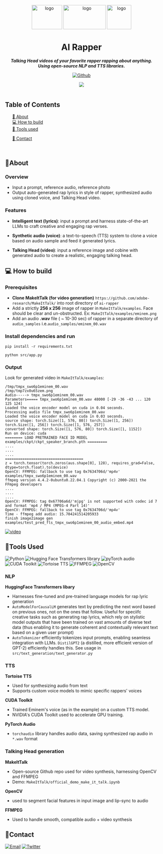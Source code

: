 
<div align="center">

<img src="https://res.cloudinary.com/dnz16usmk/image/upload/v1708917426/hf-transformers-logo.png" alt="logo" width="100" height="80"  />
<img src="https://res.cloudinary.com/dnz16usmk/image/upload/v1708917602/tortoise-tts-logo.png" alt="logo" width="140" height="80"  />
<img src="https://res.cloudinary.com/dnz16usmk/image/upload/v1708917770/eminem-face-logo.png" alt="logo" width="80" height="80"  />

  <h1 align="center">
        AI Rapper
    </h1>
    <p align="center"> 
        <i><b>Talking Head videos of your favorite rapper rapping about anything. Using open-source NLP and TTS libraries.</b></i>
        <br /> 
    </p>

[![Github][github]][github-url]

<img src="https://res.cloudinary.com/dnz16usmk/image/upload/v1708871291/ai-rapper-cover-vd7.png" />


 </div>

<br/>

## Table of Contents

  <ol>
    <a href="#about">📝 About</a><br/>
    <a href="#how-to-build">💻 How to build</a><br/>
    <a href="#tools-used">🔧 Tools used</a>
        <ul>
        </ul>
    <a href="#contact">👤 Contact</a>
  </ol>

<br/>

## 📝About

### Overview

- Input a prompt, reference audio, reference photo
- Output auto-generated rap lyrics in style of rapper, synthesized audio using cloned voice, and Talking Head video. 

### Features

- **Intelligent text (lyrics)**: input a prompt and harness state-of-the-art LLMs to craft creative and engaging rap verses.

- **Synthetic audio (voice)**: a text-to-speech (TTS) system to clone a voice based on audio sample and feed it generated lyrics.

- **Talking Head (video)**: input a reference image and cobine with generated audio to create a realistic, engaging talking head.


## 💻 How to build

### Prerequisites 

- **Clone MakeItTalk (for video generation)** `https://github.com/adobe-research/MakeItTalk/` into root directory of `ai-rapper`
- Add a strictly **256 x 256** image of rapper in `MakeItTalk/examples`. Face should be clear and un-obstructed. Ex: `MakeItTalk/examples/eminem.png`
- Add an audio **.wav** file ( ~ 10-30 sec) of rapper in a separate directory of `audio_samples` i.e.`audio_samples/eminem_00.wav`

### Install dependencies and run

```
pip install -r requirements.txt
```

```
python src/app.py
```

### Output

Look for generated video in `MakeItTalk/examples`:

```
/tmp/tmpx_swo6p1eminem_00.wav
/tmp/tmp7zx0u65zem.png
Audio-----> tmpx_swo6p1eminem_00.wav
Parameters===== tmpx_swo6p1eminem_00.wav 48000 [-29 -36 -43 ... 120 125 124]
Loaded the voice encoder model on cuda in 0.04 seconds.
Processing audio file tmpx_swo6p1eminem_00.wav
Loaded the voice encoder model on cuda in 0.03 seconds.
source shape: torch.Size([1, 576, 80]) torch.Size([1, 256]) torch.Size([1, 256]) torch.Size([1, 576, 257])
converted shape: torch.Size([1, 576, 80]) torch.Size([1, 1152])
Run on device: cuda
======== LOAD PRETRAINED FACE ID MODEL examples/ckpt/ckpt_speaker_branch.pth =========
....
....
....
====================================
z = torch.tensor(torch.zeros(aus.shape[0], 128), requires_grad=False, dtype=torch.float).to(device)
OpenCV: FFMPEG: fallback to use tag 0x7634706d/'mp4v'
examples/tmpx_swo6p1eminem_00.wav
ffmpeg version 4.4.2-0ubuntu0.22.04.1 Copyright (c) 2000-2021 the FFmpeg developers
....
....
....
OpenCV: FFMPEG: tag 0x67706a6d/'mjpg' is not supported with codec id 7 and format 'mp4 / MP4 (MPEG-4 Part 14)'
OpenCV: FFMPEG: fallback to use tag 0x7634706d/'mp4v'
Time - ffmpeg add audio: 15.704241514205933
finish image2image gen
examples/test_pred_fls_tmpx_swo6p1eminem_00_audio_embed.mp4
```

[![video][video]][video-url]



## 🔧Tools Used


<img
src="https://img.shields.io/badge/Python-3776AB?style=for-the-badge&logo=python&logoColor=yellow"
alt="Python"
/>
<img
src="https://img.shields.io/badge/🤗 HuggingFace Transformers libary-000000?style=for-the-badge&logoColor=white&color=white"
alt="Hugging Face Transformers library"
/>
<img
src="https://img.shields.io/badge/pyTorch_audio-EE4C2C?style=for-the-badge&logo=pyTorch&logoColor=white&color=EE4C2C"
alt="pyTorch audio"
/>
<img
src="https://img.shields.io/badge/CUDA Toolkit-40B5A4?style=for-the-badge&logo=nvidia&logoColor=ffffff&color=76b900"
alt="CUDA Toolkit"
/>
<img
  src="https://img.shields.io/badge/🐢 Tortoise TTS-40B5A4?style=for-the-badge&color=green"
  alt="Tortoise TTS"
/>
<img
  src="https://img.shields.io/badge/FFPMPEG-DD0031?style=for-the-badge&logo=ffmpeg&color=gray"
  alt="FFMPEG"
/>
<img
  src="https://img.shields.io/badge/OpenCV-FF6F00?style=for-the-badge&logo=opencv&logoColor=0166ff&color=black"
  alt="OpenCV"
/>


### NLP

**HuggingFace Transformers libary**
- Harnesses fine-tuned and pre-trained language models for rap lyric generation
- `AutoModelForCausalLM` generates text by predicting the next word based on previous ones, not on the ones that follow. Useful for speciifc creative tasks such as generating rap lyrics, which rely on stylistic model outputs that have been trained on vast amounts of diverse text data (thus enabling it to generate coherent and contextually relevant text based on a given user prompt)
- `AutoTokenizer` efficiently tokenizes input prompts, enabling seamless integration with LLMs. `DistilGPT2` (a distilled, more efficient version of GPT-2) efficiently handles this. See usage in `src/text_generation/text_generator.py`

### TTS

**Tortoise TTS**
- Used for synthesizing audio from text
- Supports custom voice models to mimic specific rappers' voices 

**CUDA Toolkit**
- Trained  Eminem's voice (as in the example) on a custom TTS model.
- NVIDIA's CUDA Toolkit used to accelerate GPU training.

**PyTorch Audio**
- `torchaudio` library handles audio data, saving synthesized rap audio in `*.wav` format


### Talking Head generation

**MakeItTalk** 
- Open-source Github repo used for video synthesis, harnessing OpenCV and FFMPEG
- Demo: `MakeItTalk/official_demo_make_it_talk.ipynb` 

**OpenCV**
- used to segment facial features in input image and lip-sync to audio

**FFMPEG**
- Used to handle smooth, compatible audio + video synthesis



## 👤Contact

<!-- Replace placeholders with your actual contact information -->
[![Email][email]][email-url]
[![Twitter][twitter]][twitter-url]

<!-- MARKDOWN LINKS & IMAGES -->
<!-- https://www.markdownguide.org/basic-syntax/#reference-style-links -->

[video]: https://img.shields.io/badge/▶️see_video-FFCA28?style=for-the-badge&color=black
[video-url]: https://res.cloudinary.com/dnz16usmk/video/upload/v1708870234/test_pred_fls_tmpx_swo6p1eminem3_audio_embed_kawjx8.mp4
[email]: https://img.shields.io/badge/me@vd7.io-FFCA28?style=for-the-badge&logo=Gmail&logoColor=00bbff&color=black
[email-url]: #
[github]: https://img.shields.io/badge/Github-2496ED?style=for-the-badge&logo=github&logoColor=white&color=black
[github-url]: https://github.com/vdutts7/ai-rapper
[twitter]: https://img.shields.io/badge/Twitter-FFCA28?style=for-the-badge&logo=Twitter&logoColor=00bbff&color=black
[twitter-url]: https://twitter.com/vdutts7/

